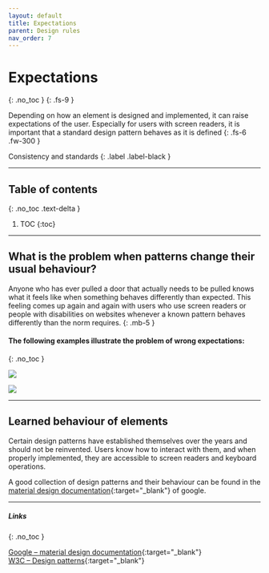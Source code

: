 ```yaml
---
layout: default
title: Expectations
parent: Design rules
nav_order: 7
---
```


# Expectations
{: .no_toc }
{: .fs-9 }

Depending on how an element is designed and implemented, it can raise expectations of the user. Especially for users with screen readers, it is important that a standard design pattern behaves as it is defined
{: .fs-6 .fw-300 }

Consistency and standards
{: .label .label-black }

---

## Table of contents
{: .no_toc .text-delta }

1. TOC
{:toc}

---

## What is the problem when patterns change their usual behaviour?
Anyone who has ever pulled a door that actually needs to be pulled knows what it feels like when something behaves differently than expected. This feeling comes up again and again with users who use screen readers or people with disabilities on websites whenever a known pattern behaves differently than the norm requires.
{: .mb-5 }

#### The following examples illustrate the problem of wrong expectations:
{: .no_toc }

![](//placehold.it/800x200)

![](//placehold.it/800x200)


---

## Learned behaviour of elements
Certain design patterns have established themselves over the years and should not be reinvented. Users know how to interact with them, and when properly implemented, they are accessible to screen readers and keyboard operations. 

A good collection of design patterns and their behaviour can be found in the [material design documentation](https://material.io/components "material design documentation"){:target="_blank"} of google.

----

##### Links
{: .no_toc }

[Google – material design documentation](https://material.io/components "Google – material design documentation"){:target="_blank"} <br>
[W3C – Design patterns](https://www.w3.org/TR/wai-aria-practices/#aria_ex "W3C – Design patterns"){:target="_blank"} <br>

